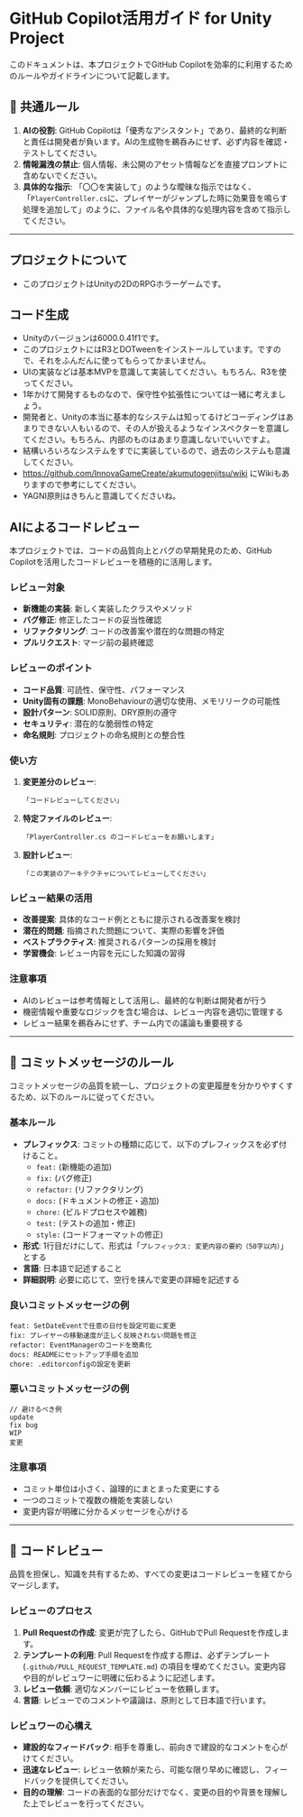 # GitHub Copilot活用ガイド for Unity Project

このドキュメントは、本プロジェクトでGitHub Copilotを効率的に利用するためのルールやガイドラインについて記載します。

## 🤖 共通ルール

1.  **AIの役割**: GitHub Copilotは「優秀なアシスタント」であり、最終的な判断と責任は開発者が負います。AIの生成物を鵜呑みにせず、必ず内容を確認・テストしてください。
2.  **情報漏洩の禁止**: 個人情報、未公開のアセット情報などを直接プロンプトに含めないでください。
3.  **具体的な指示**: 「〇〇を実装して」のような曖昧な指示ではなく、「`PlayerController.cs`に、プレイヤーがジャンプした時に効果音を鳴らす処理を追加して」のように、ファイル名や具体的な処理内容を含めて指示してください。

---

## プロジェクトについて
- このプロジェクトはUnityの2DのRPGホラーゲームです。

## コード生成
- Unityのバージョンは6000.0.41f1です。
- このプロジェクトにはR3とDOTweenをインストールしています。ですので、それをふんだんに使ってもらってかまいません。
- UIの実装などは基本MVPを意識して実装してください。もちろん、R3を使ってください。
- 1年かけて開発するものなので、保守性や拡張性については一緒に考えましょう。
- 開発者と、Unityの本当に基本的なシステムは知ってるけどコーディングはあまりできない人もいるので、その人が扱えるようなインスペクターを意識してください。もちろん、内部のものはあまり意識しないでいいですよ。
- 結構いろいろなシステムをすでに実装しているので、過去のシステムも意識してください。
- https://github.com/InnovaGameCreate/akumutogenjitsu/wiki にWikiもありますので参考にしてください。
- YAGNI原則はきちんと意識してくださいね。

##  AIによるコードレビュー

本プロジェクトでは、コードの品質向上とバグの早期発見のため、GitHub Copilotを活用したコードレビューを積極的に活用します。

### レビュー対象

-   **新機能の実装**: 新しく実装したクラスやメソッド
-   **バグ修正**: 修正したコードの妥当性確認
-   **リファクタリング**: コードの改善案や潜在的な問題の特定
-   **プルリクエスト**: マージ前の最終確認

### レビューのポイント

-   **コード品質**: 可読性、保守性、パフォーマンス
-   **Unity固有の課題**: MonoBehaviourの適切な使用、メモリリークの可能性
-   **設計パターン**: SOLID原則、DRY原則の遵守
-   **セキュリティ**: 潜在的な脆弱性の特定
-   **命名規則**: プロジェクトの命名規則との整合性

### 使い方

1.  **変更差分のレビュー**:
    ```
    「コードレビューしてください」
    ```

2.  **特定ファイルのレビュー**:
    ```
    「PlayerController.cs のコードレビューをお願いします」
    ```

3.  **設計レビュー**:
    ```
    「この実装のアーキテクチャについてレビューしてください」
    ```

### レビュー結果の活用

-   **改善提案**: 具体的なコード例とともに提示される改善案を検討
-   **潜在的問題**: 指摘された問題について、実際の影響を評価
-   **ベストプラクティス**: 推奨されるパターンの採用を検討
-   **学習機会**: レビュー内容を元にした知識の習得

### 注意事項

-   AIのレビューは参考情報として活用し、最終的な判断は開発者が行う
-   機密情報や重要なロジックを含む場合は、レビュー内容を適切に管理する
-   レビュー結果を鵜呑みにせず、チーム内での議論も重要視する

---

## 📝 コミットメッセージのルール

コミットメッセージの品質を統一し、プロジェクトの変更履歴を分かりやすくするため、以下のルールに従ってください。

### 基本ルール

-   **プレフィックス**: コミットの種類に応じて、以下のプレフィックスを必ず付けること。
    -   `feat:` (新機能の追加)
    -   `fix:` (バグ修正)
    -   `refactor:` (リファクタリング)
    -   `docs:` (ドキュメントの修正・追加)
    -   `chore:` (ビルドプロセスや雑務)
    -   `test:` (テストの追加・修正)
    -   `style:` (コードフォーマットの修正)
-   **形式**: 1行目だけにして、形式は「`プレフィックス: 変更内容の要約（50字以内）`」とする
-   **言語**: 日本語で記述すること
-   **詳細説明**: 必要に応じて、空行を挟んで変更の詳細を記述する

### 良いコミットメッセージの例

```
feat: SetDateEventで任意の日付を設定可能に変更
fix: プレイヤーの移動速度が正しく反映されない問題を修正
refactor: EventManagerのコードを簡素化
docs: READMEにセットアップ手順を追加
chore: .editorconfigの設定を更新
```

### 悪いコミットメッセージの例

```
// 避けるべき例
update
fix bug
WIP
変更
```

### 注意事項

-   コミット単位は小さく、論理的にまとまった変更にする
-   一つのコミットで複数の機能を実装しない
-   変更内容が明確に分かるメッセージを心がける

---

## 📄 コードレビュー

品質を担保し、知識を共有するため、すべての変更はコードレビューを経てからマージします。

### レビューのプロセス

1.  **Pull Requestの作成**: 変更が完了したら、GitHubでPull Requestを作成します。
2.  **テンプレートの利用**: Pull Requestを作成する際は、必ずテンプレート (`.github/PULL_REQUEST_TEMPLATE.md`) の項目を埋めてください。変更内容や目的がレビュワーに明確に伝わるように記述します。
3.  **レビュー依頼**: 適切なメンバーにレビューを依頼します。
4.  **言語**: レビューでのコメントや議論は、原則として日本語で行います。

### レビュワーの心構え

-   **建設的なフィードバック**: 相手を尊重し、前向きで建設的なコメントを心がけてください。
-   **迅速なレビュー**: レビュー依頼が来たら、可能な限り早めに確認し、フィードバックを提供してください。
-   **目的の理解**: コードの表面的な部分だけでなく、変更の目的や背景を理解した上でレビューを行ってください。